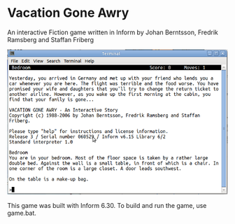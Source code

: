 # Vacation Gone Awry
An interactive Fiction game written in Inform by Johan Berntsson, Fredrik Ramsberg and Staffan Friberg

![screenshot](https://github.com/johanberntsson/vacation-gone-awry/blob/master/vacation.png)

This game was built with Inform 6.30. To build and run the game, use game.bat.
